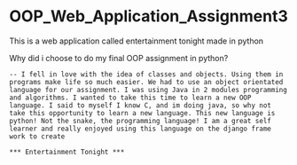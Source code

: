 # OOP_Web_Application_Assignment3
This is a web application called entertainment tonight made in python 

Why did i choose to do my final OOP assignment in python? 

	-- I fell in love with the idea of classes and objects. Using them in programs make life so much easier. We had to use an object orientated language for our assignment. I was using Java in 2 modules programming and algorithms. I wanted to take this time to learn a new OOP language. I said to myself I know C, and im doing java, so why not take this opportunity to learn a new language. This new language is python! Not the snake, the programming language! I am a great self learner and really enjoyed using this language on the django frame work to create

	*** Entertainment Tonight ***
